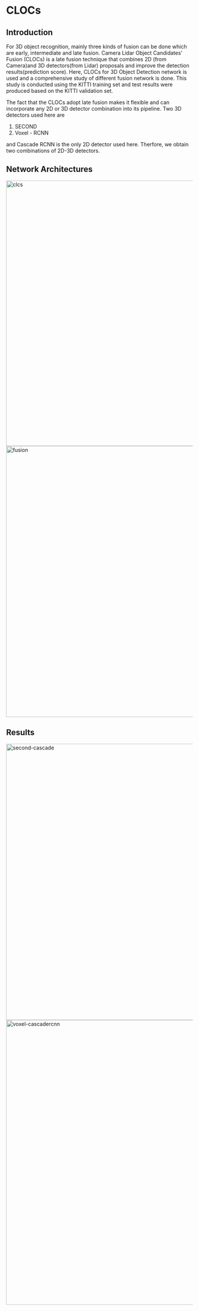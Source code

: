 # CLOCs
## Introduction
For 3D object recognition, mainly three kinds of fusion can be done which are early, intermediate and late fusion.  Camera Lidar Object Candidates' Fusion (CLOCs) is a late fusion technique that combines 2D (from Camera)and 3D detectors(from Lidar) proposals and improve the detection results(prediction score). 
Here, CLOCs for 3D Object Detection network is used and a comprehensive study of different fusion network is done. This study is conducted using the KITTI training set and test results were produced based on the KITTI validation set.

The fact that the CLOCs adopt late fusion makes it flexible and can incorporate any 2D or 3D detector combination into its pipeline. Two 3D detectors used here are 
1. SECOND
2. Voxel - RCNN

and Cascade RCNN is the only 2D detector used here. Therfore, we obtain two combinations of 2D-3D detectors.  
## Network Architectures 
<img width="714" alt="clcs" src="https://github.com/Jigmiey/CLOCs/assets/48585119/c7b84e8e-e551-4492-99da-1528118bbc19">

<img width="729" alt="fusion" src="https://github.com/Jigmiey/CLOCs/assets/48585119/c4873cac-f9e0-4589-8f67-eb9058a90ad8">

## Results 
<img width="743" alt="second-cascade" src="https://github.com/Jigmiey/CLOCs/assets/48585119/e0903f01-a809-4093-9c48-d03d3cf8db00">
<img width="766" alt="voxel-cascadercnn" src="https://github.com/Jigmiey/CLOCs/assets/48585119/55bd8974-2ee1-43da-8414-38c187d4ecc7">


